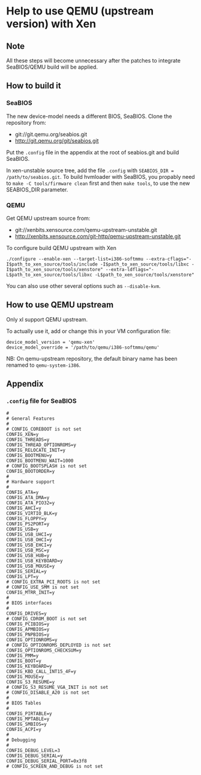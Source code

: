 Help to use QEMU (upstream version) with Xen
============================================

Note
----

All these steps will become unnecessary after the patches to integrate
SeaBIOS/QEMU build will be applied.


How to build it
---------------

### SeaBIOS

The new device-model needs a different BIOS, SeaBIOS. Clone the repository from:

  - git://git.qemu.org/seabios.git
  - http://git.qemu.org/git/seabios.git

Put the `.config` file in the appendix at the root of seabios.git and build SeaBIOS.

In xen-unstable source tree, add the file `.config` with
`SEABIOS_DIR = /path/to/seabios.git`.
To build hvmloader with SeaBIOS, you propably need to `make -C tools/firmware
clean` first and then `make tools`, to use the new SEABIOS_DIR parameter.


### QEMU

Get QEMU upstream source from:

  - git://xenbits.xensource.com/qemu-upstream-unstable.git
  - http://xenbits.xensource.com/git-http/qemu-upstream-unstable.git

To configure build QEMU upstream with Xen

    ./configure --enable-xen --target-list=i386-softmmu --extra-cflags="-I$path_to_xen_source/tools/include -I$path_to_xen_source/tools/libxc -I$path_to_xen_source/tools/xenstore" --extra-ldflags="-L$path_to_xen_source/tools/libxc -L$path_to_xen_source/tools/xenstore"

You can also use other several options such as `--disable-kvm`.


How to use QEMU upstream
------------------------

Only xl support QEMU upstream.

To actually use it, add or change this in your VM configuration file:

    device_model_version = 'qemu-xen'
    device_model_override = '/path/to/qemu/i386-softmmu/qemu'

NB: On qemu-upstream repository, the default binary name has been renamed to
`qemu-system-i386`.


Appendix
------

### `.config` file for SeaBIOS

    #
    # General Features
    #
    # CONFIG_COREBOOT is not set
    CONFIG_XEN=y
    CONFIG_THREADS=y
    CONFIG_THREAD_OPTIONROMS=y
    CONFIG_RELOCATE_INIT=y
    CONFIG_BOOTMENU=y
    CONFIG_BOOTMENU_WAIT=1000
    # CONFIG_BOOTSPLASH is not set
    CONFIG_BOOTORDER=y
    #
    # Hardware support
    #
    CONFIG_ATA=y
    CONFIG_ATA_DMA=y
    CONFIG_ATA_PIO32=y
    CONFIG_AHCI=y
    CONFIG_VIRTIO_BLK=y
    CONFIG_FLOPPY=y
    CONFIG_PS2PORT=y
    CONFIG_USB=y
    CONFIG_USB_UHCI=y
    CONFIG_USB_OHCI=y
    CONFIG_USB_EHCI=y
    CONFIG_USB_MSC=y
    CONFIG_USB_HUB=y
    CONFIG_USB_KEYBOARD=y
    CONFIG_USB_MOUSE=y
    CONFIG_SERIAL=y
    CONFIG_LPT=y
    # CONFIG_EXTRA_PCI_ROOTS is not set
    # CONFIG_USE_SMM is not set
    CONFIG_MTRR_INIT=y
    #
    # BIOS interfaces
    #
    CONFIG_DRIVES=y
    # CONFIG_CDROM_BOOT is not set
    CONFIG_PCIBIOS=y
    CONFIG_APMBIOS=y
    CONFIG_PNPBIOS=y
    CONFIG_OPTIONROMS=y
    # CONFIG_OPTIONROMS_DEPLOYED is not set
    CONFIG_OPTIONROMS_CHECKSUM=y
    CONFIG_PMM=y
    CONFIG_BOOT=y
    CONFIG_KEYBOARD=y
    CONFIG_KBD_CALL_INT15_4F=y
    CONFIG_MOUSE=y
    CONFIG_S3_RESUME=y
    # CONFIG_S3_RESUME_VGA_INIT is not set
    # CONFIG_DISABLE_A20 is not set
    #
    # BIOS Tables
    #
    CONFIG_PIRTABLE=y
    CONFIG_MPTABLE=y
    CONFIG_SMBIOS=y
    CONFIG_ACPI=y
    #
    # Debugging
    #
    CONFIG_DEBUG_LEVEL=3
    CONFIG_DEBUG_SERIAL=y
    CONFIG_DEBUG_SERIAL_PORT=0x3f8
    # CONFIG_SCREEN_AND_DEBUG is not set
